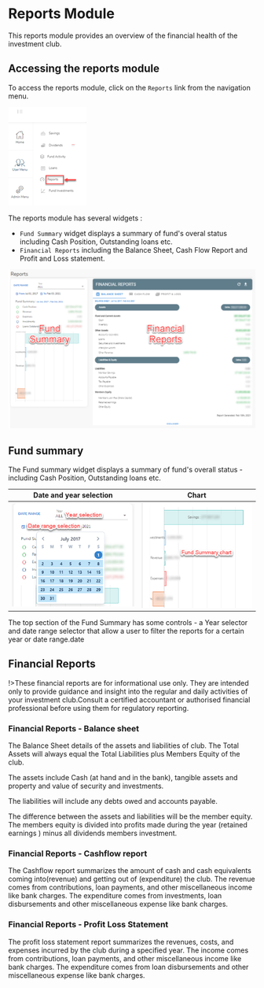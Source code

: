#	Reports Module
This reports module provides an overview of the financial health of the investment club. 

## Accessing the reports module
To access the reports module, click on the `Reports` link from the navigation menu.

![alt text](images/8.1_Reports_Menu.png "Security groups")

The reports module has several widgets :
- `Fund Summary` widget displays a summary of fund's overal status including Cash Position, Outstanding loans etc.
- `Financial Reports` including the Balance Sheet, Cash Flow Report and Profit and Loss statement.
  
![alt text](images/8.2_Reports_Page.png "Security groups")

## Fund summary
The Fund summary widget displays a summary of fund's overall status - including Cash Position, Outstanding loans etc.


|  Date and year selection    |  Chart                   |
:----------------------------:|:-------------------------:
![alt text](images/8.2_Reports_Date_Select.png "send statements dialog")| ![alt text](images/8.2_Reports_Chart.png "Fund Summary chart")

The top section of the Fund Summary has some controls - a Year selector and date range selector that allow a user to filter the reports for a certain year or date range.date

## Financial Reports 

!>These financial reports are for informational use only. They are intended only to provide guidance and insight into the regular and daily activities of your investment club.Consult a certified accountant or authorised financial professional  before using them for regulatory reporting.

### Financial Reports - Balance sheet
The Balance Sheet details of the assets and liabilities of club. The Total Assets will always equal the Total Liabilities plus Members Equity of the club.

The assets include Cash (at hand and in the bank), tangible assets and property and value of security and investments.

The liabilities will include any debts owed and accounts payable.

The difference between the assets and liabilities will be the member equity. The members equity is divided into profits made during the year (retained earnings ) minus all dividends members investment.

### Financial Reports - Cashflow report
The Cashflow report summarizes the amount of cash and cash equivalents coming into(revenue) and getting out of (expenditure) the club. The revenue comes from contributions, loan payments, and other miscellaneous income like bank charges. The expenditure comes from investments, loan disbursements and other miscellaneous expense like bank charges.


### Financial Reports - Profit Loss Statement
The profit loss statement report summarizes the revenues, costs, and expenses incurred by the club during a specified year. The income comes from contributions, loan payments, and other miscellaneous income like bank charges. The expenditure comes from loan disbursements and other miscellaneous expense like bank charges.
